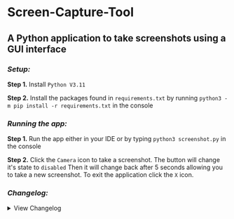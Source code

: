 ﻿# Screen-Capture-Tool
## A Python application to take screenshots using a GUI interface

### ***Setup:***
**Step 1.** Install `Python V3.11`

**Step 2.** Install the packages found in `requirements.txt` by running ```python3 -m pip install -r requirements.txt``` 
in the console

### ***Running the app:*** 

**Step 1.** Run the app either in your IDE or by typing `python3 screenshot.py` in the console

**Step 2.** Click the `Camera` icon to take a screenshot. The button will change it's state to `disabled`
Then it will change back after 5 seconds allowing you to take a new screenshot. To exit the application
click the `X` icon.


### ***Changelog:***

<details>
<summary>View Changelog</summary>

| Date          |                        Changes                        |
|--------------:|-------------------------------------------------------|
|     `20-11-23`| Project Started                                       |
|     `20-11-23`| `README.md` edited to include instructions of use.    |

</details>
